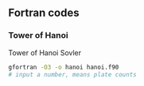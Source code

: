 ## Fortran codes

### Tower of Hanoi
Tower of Hanoi Sovler
```bash
gfortran -O3 -o hanoi hanoi.f90
# input a number, means plate counts
```

